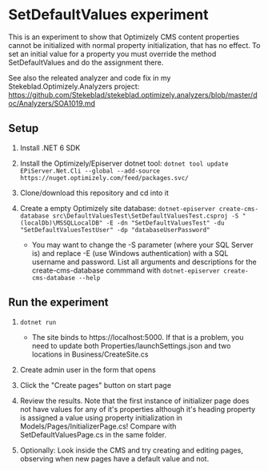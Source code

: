 # SetDefaultValues experiment

This is an experiment to show that Optimizely CMS content properties cannot be initialized with
normal property initialization, that has no effect. To set an initial value for a property
you must override the method SetDefaultValues and do the assignment there.

See also the releated analyzer and code fix in my Stekeblad.Optimizely.Analyzers project: https://github.com/Stekeblad/stekeblad.optimizely.analyzers/blob/master/doc/Analyzers/SOA1019.md 

## Setup

1. Install .NET 6 SDK

2. Install the Optimizely/Episerver dotnet tool:
`dotnet tool update EPiServer.Net.Cli --global --add-source https://nuget.optimizely.com/feed/packages.svc/`

3. Clone/download this repository and cd into it

4. Create a empty Optimizely site database:
`dotnet-episerver create-cms-database src\DefaultValuesTest\SetDefaultValuesTest.csproj -S "(localDb)\MSSQLLocalDB" -E -dn "SetDefaultValuesTest" -du "SetDefaultValuesTestUser" -dp "databaseUserPassword"`
    - You may want to change the -S parameter (where your SQL Server is) and replace -E (use Windows authentication) with a SQL username and password. List all arguments and descriptions for the create-cms-database commmand with `dotnet-episerver create-cms-database --help`

## Run the experiment

1. `dotnet run`
    - The site binds to https://localhost:5000. If that is a problem, you need to update both Properties/launchSettings.json and two locations in Business/CreateSite.cs

2. Create admin user in the form that opens

3. Click the "Create pages" button on start page

4. Review the results. Note that the first instance of initializer page does not have
values for any of it's properties although it's heading property is assigned
a value using property initialization in Models/Pages/InitializerPage.cs! Compare with SetDefaultValuesPage.cs in the same folder.

5. Optionally: Look inside the CMS and try creating and editing pages, observing when new pages have a default value and not.
